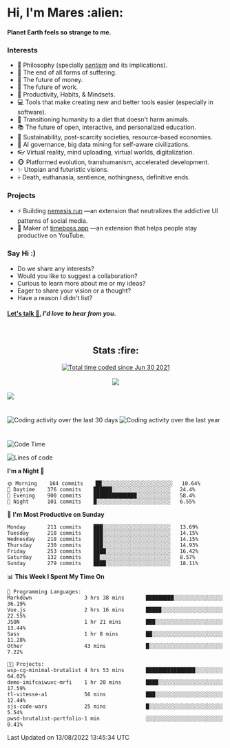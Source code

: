 <h1>Hi, I'm Mares :alien:</h1>

#### Planet Earth feels so strange to me.

### **Interests**

- 🌊 Philosophy (specially [_sentism_][sentismmedium] and its implications).
- 🎯 The end of all forms of suffering.
- 💸 The future of money.
- 💼 The future of work.
- 🧠 Productivity, Habits, & Mindsets.
- 💻 Tools that make creating new and better tools easier (especially in software).
- 🥗 Transitioning humanity to a diet that doesn't harm animals.
- 📚 The future of open, interactive, and personalized education.
- 🌱 Sustainability, post-scarcity societies, resource-based economies.
- 🤖 AI governance, big data mining for self-aware civilizations.
- 👓 Virtual reality, mind uploading, virtual worlds, digitalization.
- 🐵 Platformed evolution, transhumanism, accelerated development.
- ✨ Utopian and futuristic visions.
- 💀 Death, euthanasia, sentience, nothingness, definitive ends.


### **Projects**

- ⚡ Building [nemesis.run](https://chrome.google.com/webstore/detail/nemesis-%E2%80%93-humane-design-f/blfbbifgjgikekfochleknjcopefifgo?hl=en) —an extension that neutralizes the addictive UI patterns of social media.
- 💎 Maker of [timeboss.app](https://timeboss.app) —an extension that helps people stay productive on YouTube.


### **Say Hi :)**

- Do we share any interests?
- Would you like to suggest a collaboration?
- Curious to learn more about me or my ideas?
- Eager to share your vision or a thought?
- Have a reason I didn't list?

#### [Let's talk :wave:.](mailto:mareszhar@gmail.com) _I'd love to hear from you_.

[sentismmedium]: https://medium.com/@mareszhar/born-a-prisoner-a-reflection-about-life-its-struggles-and-a-plan-to-escape-d8566ce9b026

<br>

<h2 align="center">Stats :fire:</h2>

<div align="center">
  <a href="https://wakatime.com/@cfdc0e0d-4860-4b62-9ff0-cb659185525e">
    <img src="https://wakatime.com/badge/user/cfdc0e0d-4860-4b62-9ff0-cb659185525e.svg" alt="Total time coded since Jun 30 2021" />
  </a>
</div>

<br>

<!-- 
Add or remove this: 
&dates=B1AAB3FF 
...or this...
&date_format=M%20j%5B%2C%20Y%5D
from the *streak stats URL below* if they get bugged and aren't updating: 
-->

<div align="center">
  <img src="https://github-readme-streak-stats.herokuapp.com?user=mareszhar&theme=black-ice&hide_border=true&stroke=FFFFFF15&ring=DF8FFE&fire=DF8FFE&currStreakLabel=DF8FFE&background=1A232A&currStreakNum=86FFAB&dates=B1AAB3FF&date_format=M%20j%5B%2C%20Y%5D">
</div>

<br>

<img src="https://activity-graph.herokuapp.com/graph?username=mareszhar&theme=nord&bg_color=00000000&color=979797&line=DF8FFE&point=00000000&area=true&hide_border=true">

<br>

<h1></h1>

<img src="https://wakatime.com/share/@mares/5df0ff02-9c79-41b4-b540-51dc9c65a57b.svg" alt="Coding activity over the last 30 days" />
<img src="https://wakatime.com/share/@mares/ea89ba71-f374-40af-930c-e0655909fe37.svg" alt="Coding activity over the last year" />

<h1></h1>

<!--START_SECTION:waka-->
![Code Time](http://img.shields.io/badge/Code%20Time-580%20hrs%2029%20mins-blue)

![Lines of code](https://img.shields.io/badge/From%20Hello%20World%20I%27ve%20Written-152%20Thousand%20lines%20of%20code-blue)

**I'm a Night 🦉** 

```text
🌞 Morning    164 commits    ██░░░░░░░░░░░░░░░░░░░░░░░   10.64% 
🌆 Daytime    376 commits    ██████░░░░░░░░░░░░░░░░░░░   24.4% 
🌃 Evening    900 commits    ██████████████░░░░░░░░░░░   58.4% 
🌙 Night      101 commits    █░░░░░░░░░░░░░░░░░░░░░░░░   6.55%

```
📅 **I'm Most Productive on Sunday** 

```text
Monday       211 commits    ███░░░░░░░░░░░░░░░░░░░░░░   13.69% 
Tuesday      218 commits    ███░░░░░░░░░░░░░░░░░░░░░░   14.15% 
Wednesday    218 commits    ███░░░░░░░░░░░░░░░░░░░░░░   14.15% 
Thursday     230 commits    ███░░░░░░░░░░░░░░░░░░░░░░   14.93% 
Friday       253 commits    ████░░░░░░░░░░░░░░░░░░░░░   16.42% 
Saturday     132 commits    ██░░░░░░░░░░░░░░░░░░░░░░░   8.57% 
Sunday       279 commits    ████░░░░░░░░░░░░░░░░░░░░░   18.11%

```


📊 **This Week I Spent My Time On** 

```text
💬 Programming Languages: 
Markdown                 3 hrs 38 mins       █████████░░░░░░░░░░░░░░░░   36.19% 
Vue.js                   2 hrs 16 mins       █████░░░░░░░░░░░░░░░░░░░░   22.55% 
JSON                     1 hr 21 mins        ███░░░░░░░░░░░░░░░░░░░░░░   13.44% 
Sass                     1 hr 8 mins         ██░░░░░░░░░░░░░░░░░░░░░░░   11.28% 
Other                    43 mins             █░░░░░░░░░░░░░░░░░░░░░░░░   7.22%

🐱‍💻 Projects: 
wsp-cg-minimal-brutalist 4 hrs 53 mins       ████████████████░░░░░░░░░   64.02% 
demo-imifcaiwuvc-mrfi    1 hr 20 mins        ████░░░░░░░░░░░░░░░░░░░░░   17.59% 
tl-vitesse-a1            56 mins             ███░░░░░░░░░░░░░░░░░░░░░░   12.44% 
sjs-code-wars            25 mins             █░░░░░░░░░░░░░░░░░░░░░░░░   5.54% 
pwsd-brutalist-portfolio-1 min               ░░░░░░░░░░░░░░░░░░░░░░░░░   0.41%

```


 Last Updated on 13/08/2022 13:45:34 UTC
<!--END_SECTION:waka-->
